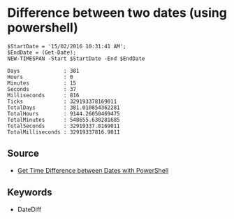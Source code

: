 ﻿# Difference between two dates (using powershell)

    $StartDate = '15/02/2016 10:31:41 AM';
    $EndDate = (Get-Date);
    NEW-TIMESPAN -Start $StartDate -End $EndDate

    Days              : 381
    Hours             : 0
    Minutes           : 15
    Seconds           : 37
    Milliseconds      : 816
    Ticks             : 329193378169011
    TotalDays         : 381.010854362281
    TotalHours        : 9144.26050469475
    TotalMinutes      : 548655.630281685
    TotalSeconds      : 32919337.8169011
    TotalMilliseconds : 32919337816.9011

## Source

 - [Get Time Difference between Dates with PowerShell](https://blogs.technet.microsoft.com/heyscriptingguy/2013/12/28/powertip-get-time-difference-between-dates-with-powershell/)

## Keywords

- DateDiff